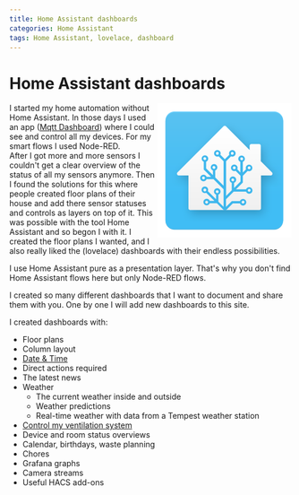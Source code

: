 ```yaml
---
title: Home Assistant dashboards
categories: Home Assistant
tags: Home Assistant, lovelace, dashboard
---
```

# Home Assistant dashboards

<img style="float: right;" src="images/home_assistant_logo.png" alt="Home Assistant logo" >

I started my home automation without Home Assistant. In those days I used an app ([Mqtt Dashboard](https://play.google.com/store/apps/details?id=com.app.vetru.mqttdashboard)) where I could see and control all my devices. For my smart flows I used Node-RED.  
After I got more and more sensors I couldn't get a clear overview of the status of all my sensors anymore.
Then I found the solutions for this where people created floor plans of their house and add there sensor statuses and controls as layers on top of it. This was possible with the tool Home Assistant and so begon I with it. I created the floor plans I wanted, and I also really liked the (lovelace) dashboards with their endless possibilities.

I use Home Assistant pure as a presentation layer. That's why you don't find Home Assistant flows here but only Node-RED flows.

I created so many different dashboards that I want to document and share them with you.
One by one I will add new dashboards to this site.

I created dashboards with:

* Floor plans
* Column layout
* [Date & Time](homeassistant_dashboard_date_time)
* Direct actions required
* The latest news
* Weather
  * The current weather inside and outside
  * Weather predictions
  * Real-time weather with data from a Tempest weather station
* [Control my ventilation system](../esphome/orcon_mechanic_ventilation)
* Device and room status overviews
* Calendar, birthdays, waste planning
* Chores
* Grafana graphs
* Camera streams
* Useful HACS add-ons